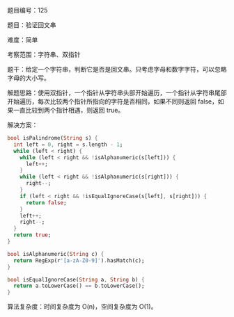 题目编号：125

题目：验证回文串

难度：简单

考察范围：字符串、双指针

题干：给定一个字符串，判断它是否是回文串。只考虑字母和数字字符，可以忽略字母的大小写。

解题思路：使用双指针，一个指针从字符串头部开始遍历，一个指针从字符串尾部开始遍历，每次比较两个指针所指向的字符是否相同，如果不同则返回 false，如果一直比较到两个指针相遇，则返回 true。

解决方案：

```dart
bool isPalindrome(String s) {
  int left = 0, right = s.length - 1;
  while (left < right) {
    while (left < right && !isAlphanumeric(s[left])) {
      left++;
    }
    while (left < right && !isAlphanumeric(s[right])) {
      right--;
    }
    if (left < right && !isEqualIgnoreCase(s[left], s[right])) {
      return false;
    }
    left++;
    right--;
  }
  return true;
}

bool isAlphanumeric(String c) {
  return RegExp(r'[a-zA-Z0-9]').hasMatch(c);
}

bool isEqualIgnoreCase(String a, String b) {
  return a.toLowerCase() == b.toLowerCase();
}
```

算法复杂度：时间复杂度为 O(n)，空间复杂度为 O(1)。